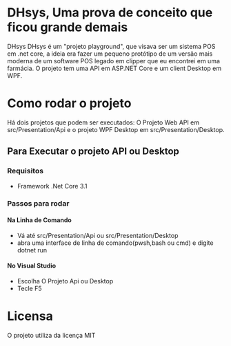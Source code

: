 # DHsys, Uma prova de conceito que ficou grande demais
DHsys DHsys é um "projeto playground", que visava ser um sistema POS em .net core, a ideia era fazer um pequeno protótipo de um versão mais moderna de um software POS legado em clipper que eu encontrei em uma farmácia. O projeto tem uma API em ASP.NET Core e um client Desktop em WPF.
# Como rodar o projeto 
Há dois projetos que podem ser executados:
O Projeto Web API em src/Presentation/Api e o projeto WPF Desktop em
src/Presentation/Desktop. 
## Para Executar o projeto API ou Desktop
### Requisitos
- Framework .Net Core 3.1 
### Passos para rodar 
#### Na Linha de Comando
- Vá até src/Presentation/Api ou src/Presentation/Desktop
- abra uma interface de linha de comando(pwsh,bash ou cmd) e digite dotnet run
#### No Visual Studio 
- Escolha O Projeto Api ou Desktop
- Tecle F5
# Licensa 
O projeto utiliza da licença MIT


